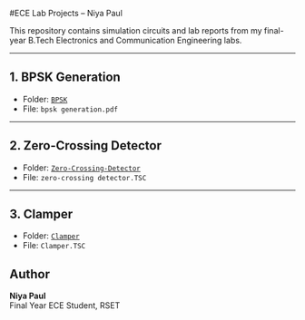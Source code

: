 #ECE Lab Projects – Niya Paul

This repository contains simulation circuits and lab reports from my final-year B.Tech Electronics and Communication Engineering labs.

---

## 1. BPSK Generation
- Folder: [`BPSK`](./BPSK)
- File: `bpsk generation.pdf`

---

## 2. Zero-Crossing Detector
- Folder: [`Zero-Crossing-Detector`](./Zero-Crossing-Detector)
- File: `zero-crossing detector.TSC`

---

## 3. Clamper
- Folder: [`Clamper`](./Clamper)
- File: `Clamper.TSC`



## Author
**Niya Paul**  
Final Year ECE Student, RSET  

